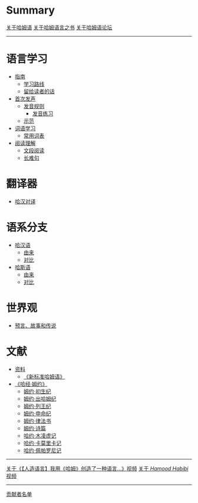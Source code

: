 # Summary

[关于哈姆语](./index.md)
[关于哈姆语言之书](./About_Book.md)
[关于哈姆语论坛]()

---

# 语言学习

- [指南](./Guide/index.md)
  - [学习路线]()
  - [留给读者的话]()
- [首次发声](./Reading/index.md)
  - [发音规则](./Reading/Sound.md)
      - [发音练习]()
  - [示范]()
- [词语学习](./Words/index.md)
  - [常用词表](./Words/List.md)
- [阅读理解]()
  - [文段阅读]()
  - [长难句]()

# 翻译器

- [哈汉对译]()

# 语系分支

- [哈汉语]()
  - [由来]()
  - [对比]()
- [哈斯语]()
  - [由来]()
  - [对比]()

# 世界观

- [预言、故事和传说]()

# 文献

- [资料](./Materials/index.md)
  - [《新标准哈姆语》](./Materials/New_Standard_Hamud.md)
- [《哈经·姆约》](./Materials/Bible_Hamud/index.md)
  - [姆约·初生纪](./Newborn.md)
  - [姆约·出哈姆纪](./Hamud.md)
  - [姆约·列王纪](./Kings.md)
  - [姆约·申命纪](./Souls.md)
  - [姆约·律法书](./Laws.md)
  - [姆约·诗篇](./Poem.md)
  - [哈约·木凌虚记](./Record_murinsu.md)
  - [哈约·卡莫里卡记](./Record_gamurig.md)
  - [哈约·佩帕罗尼记](./Record_bebaron.md)

---

[关于《【人造语言】我用《哈姆》创造了一种语言…》视频](./lib/First_Video.md)
[关于 *Hamood Habibi* 视频](./lib/Hamood_Habibi.md)

---

[贡献者名单](./contributors.md)
